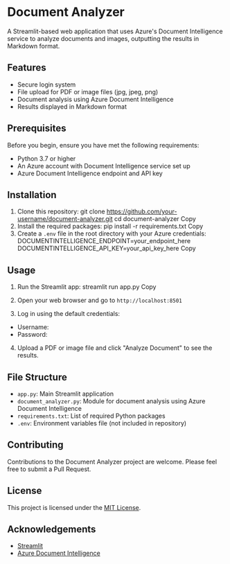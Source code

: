 # Document Analyzer

A Streamlit-based web application that uses Azure's Document Intelligence service to analyze documents and images, outputting the results in Markdown format.

## Features

- Secure login system
- File upload for PDF or image files (jpg, jpeg, png)
- Document analysis using Azure Document Intelligence
- Results displayed in Markdown format

## Prerequisites

Before you begin, ensure you have met the following requirements:

- Python 3.7 or higher
- An Azure account with Document Intelligence service set up
- Azure Document Intelligence endpoint and API key

## Installation

1. Clone this repository:
git clone https://github.com/your-username/document-analyzer.git
cd document-analyzer
Copy
2. Install the required packages:
pip install -r requirements.txt
Copy
3. Create a `.env` file in the root directory with your Azure credentials:
DOCUMENTINTELLIGENCE_ENDPOINT=your_endpoint_here
DOCUMENTINTELLIGENCE_API_KEY=your_api_key_here
Copy
## Usage

1. Run the Streamlit app:
streamlit run app.py
Copy
2. Open your web browser and go to `http://localhost:8501`

3. Log in using the default credentials:
- Username:
- Password: 

4. Upload a PDF or image file and click "Analyze Document" to see the results.

## File Structure

- `app.py`: Main Streamlit application
- `document_analyzer.py`: Module for document analysis using Azure Document Intelligence
- `requirements.txt`: List of required Python packages
- `.env`: Environment variables file (not included in repository)

## Contributing

Contributions to the Document Analyzer project are welcome. Please feel free to submit a Pull Request.

## License

This project is licensed under the [MIT License](https://opensource.org/licenses/MIT).

## Acknowledgements

- [Streamlit](https://streamlit.io/)
- [Azure Document Intelligence](https://azure.microsoft.com/en-us/services/cognitive-services/document-intelligence/)
